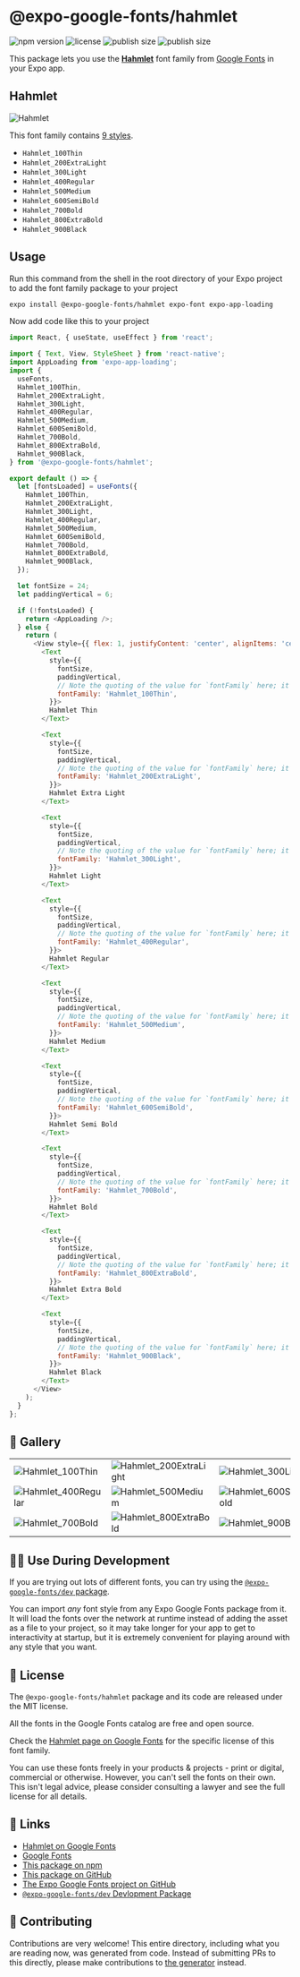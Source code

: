 # @expo-google-fonts/hahmlet

![npm version](https://flat.badgen.net/npm/v/@expo-google-fonts/hahmlet)
![license](https://flat.badgen.net/github/license/expo/google-fonts)
![publish size](https://flat.badgen.net/packagephobia/install/@expo-google-fonts/hahmlet)
![publish size](https://flat.badgen.net/packagephobia/publish/@expo-google-fonts/hahmlet)

This package lets you use the [**Hahmlet**](https://fonts.google.com/specimen/Hahmlet) font family from [Google Fonts](https://fonts.google.com/) in your Expo app.

## Hahmlet

![Hahmlet](./font-family.png)

This font family contains [9 styles](#-gallery).

- `Hahmlet_100Thin`
- `Hahmlet_200ExtraLight`
- `Hahmlet_300Light`
- `Hahmlet_400Regular`
- `Hahmlet_500Medium`
- `Hahmlet_600SemiBold`
- `Hahmlet_700Bold`
- `Hahmlet_800ExtraBold`
- `Hahmlet_900Black`

## Usage

Run this command from the shell in the root directory of your Expo project to add the font family package to your project
```sh
expo install @expo-google-fonts/hahmlet expo-font expo-app-loading
```

Now add code like this to your project
```js
import React, { useState, useEffect } from 'react';

import { Text, View, StyleSheet } from 'react-native';
import AppLoading from 'expo-app-loading';
import {
  useFonts,
  Hahmlet_100Thin,
  Hahmlet_200ExtraLight,
  Hahmlet_300Light,
  Hahmlet_400Regular,
  Hahmlet_500Medium,
  Hahmlet_600SemiBold,
  Hahmlet_700Bold,
  Hahmlet_800ExtraBold,
  Hahmlet_900Black,
} from '@expo-google-fonts/hahmlet';

export default () => {
  let [fontsLoaded] = useFonts({
    Hahmlet_100Thin,
    Hahmlet_200ExtraLight,
    Hahmlet_300Light,
    Hahmlet_400Regular,
    Hahmlet_500Medium,
    Hahmlet_600SemiBold,
    Hahmlet_700Bold,
    Hahmlet_800ExtraBold,
    Hahmlet_900Black,
  });

  let fontSize = 24;
  let paddingVertical = 6;

  if (!fontsLoaded) {
    return <AppLoading />;
  } else {
    return (
      <View style={{ flex: 1, justifyContent: 'center', alignItems: 'center' }}>
        <Text
          style={{
            fontSize,
            paddingVertical,
            // Note the quoting of the value for `fontFamily` here; it expects a string!
            fontFamily: 'Hahmlet_100Thin',
          }}>
          Hahmlet Thin
        </Text>

        <Text
          style={{
            fontSize,
            paddingVertical,
            // Note the quoting of the value for `fontFamily` here; it expects a string!
            fontFamily: 'Hahmlet_200ExtraLight',
          }}>
          Hahmlet Extra Light
        </Text>

        <Text
          style={{
            fontSize,
            paddingVertical,
            // Note the quoting of the value for `fontFamily` here; it expects a string!
            fontFamily: 'Hahmlet_300Light',
          }}>
          Hahmlet Light
        </Text>

        <Text
          style={{
            fontSize,
            paddingVertical,
            // Note the quoting of the value for `fontFamily` here; it expects a string!
            fontFamily: 'Hahmlet_400Regular',
          }}>
          Hahmlet Regular
        </Text>

        <Text
          style={{
            fontSize,
            paddingVertical,
            // Note the quoting of the value for `fontFamily` here; it expects a string!
            fontFamily: 'Hahmlet_500Medium',
          }}>
          Hahmlet Medium
        </Text>

        <Text
          style={{
            fontSize,
            paddingVertical,
            // Note the quoting of the value for `fontFamily` here; it expects a string!
            fontFamily: 'Hahmlet_600SemiBold',
          }}>
          Hahmlet Semi Bold
        </Text>

        <Text
          style={{
            fontSize,
            paddingVertical,
            // Note the quoting of the value for `fontFamily` here; it expects a string!
            fontFamily: 'Hahmlet_700Bold',
          }}>
          Hahmlet Bold
        </Text>

        <Text
          style={{
            fontSize,
            paddingVertical,
            // Note the quoting of the value for `fontFamily` here; it expects a string!
            fontFamily: 'Hahmlet_800ExtraBold',
          }}>
          Hahmlet Extra Bold
        </Text>

        <Text
          style={{
            fontSize,
            paddingVertical,
            // Note the quoting of the value for `fontFamily` here; it expects a string!
            fontFamily: 'Hahmlet_900Black',
          }}>
          Hahmlet Black
        </Text>
      </View>
    );
  }
};

```

## 🔡 Gallery


||||
|-|-|-|
|![Hahmlet_100Thin](./Hahmlet_100Thin.ttf.png)|![Hahmlet_200ExtraLight](./Hahmlet_200ExtraLight.ttf.png)|![Hahmlet_300Light](./Hahmlet_300Light.ttf.png)||
|![Hahmlet_400Regular](./Hahmlet_400Regular.ttf.png)|![Hahmlet_500Medium](./Hahmlet_500Medium.ttf.png)|![Hahmlet_600SemiBold](./Hahmlet_600SemiBold.ttf.png)||
|![Hahmlet_700Bold](./Hahmlet_700Bold.ttf.png)|![Hahmlet_800ExtraBold](./Hahmlet_800ExtraBold.ttf.png)|![Hahmlet_900Black](./Hahmlet_900Black.ttf.png)||


## 👩‍💻 Use During Development

If you are trying out lots of different fonts, you can try using the [`@expo-google-fonts/dev` package](https://github.com/expo/google-fonts/tree/master/font-packages/dev#readme).

You can import *any* font style from any Expo Google Fonts package from it. It will load the fonts
over the network at runtime instead of adding the asset as a file to your project, so it may take longer
for your app to get to interactivity at startup, but it is extremely convenient
for playing around with any style that you want.

## 📖 License

The `@expo-google-fonts/hahmlet` package and its code are released under the MIT license.

All the fonts in the Google Fonts catalog are free and open source.

Check the [Hahmlet page on Google Fonts](https://fonts.google.com/specimen/Hahmlet) for the specific license of this font family.

You can use these fonts freely in your products & projects - print or digital, commercial or otherwise. However, you can't sell the fonts on their own. This isn't legal advice, please consider consulting a lawyer and see the full license for all details.

## 🔗 Links

- [Hahmlet on Google Fonts](https://fonts.google.com/specimen/Hahmlet)
- [Google Fonts](https://fonts.google.com/)
- [This package on npm](https://www.npmjs.com/package/@expo-google-fonts/hahmlet)
- [This package on GitHub](https://github.com/expo/google-fonts/tree/master/font-packages/hahmlet)
- [The Expo Google Fonts project on GitHub](https://github.com/expo/google-fonts)
- [`@expo-google-fonts/dev` Devlopment Package](https://github.com/expo/google-fonts/tree/master/font-packages/dev)

## 🤝 Contributing

Contributions are very welcome! This entire directory, including what you are reading now, was generated from code. Instead of submitting PRs to this directly, please make contributions to [the generator](https://github.com/expo/google-fonts/tree/master/packages/generator) instead.
